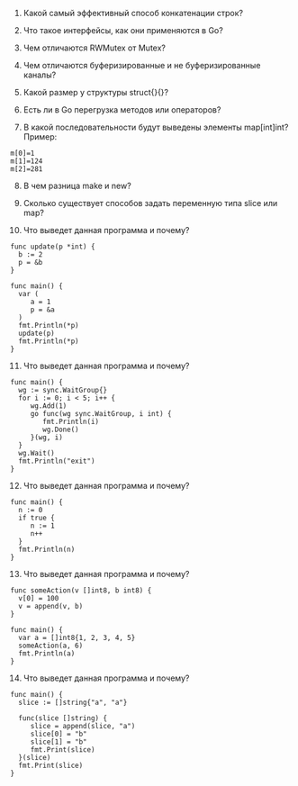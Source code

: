 1.	Какой самый эффективный способ конкатенации строк?

2.	Что такое интерфейсы, как они применяются в Go?

3.	Чем отличаются RWMutex от Mutex?

4.	Чем отличаются буферизированные и не буферизированные каналы?

5.	Какой размер у структуры struct{}{}?

6.	Есть ли в Go перегрузка методов или операторов?

7.	В какой последовательности будут выведены элементы map[int]int?
Пример:

```
m[0]=1
m[1]=124
m[2]=281
```

8.	В чем разница make и new?

9.	Сколько существует способов задать переменную типа slice или map?

10.	Что выведет данная программа и почему?

```
func update(p *int) {
  b := 2
  p = &b
}

func main() {
  var (
     a = 1
     p = &a
  )
  fmt.Println(*p)
  update(p)
  fmt.Println(*p)
}
```

11.	Что выведет данная программа и почему?

```
func main() {
  wg := sync.WaitGroup{}
  for i := 0; i < 5; i++ {
     wg.Add(1)
     go func(wg sync.WaitGroup, i int) {
        fmt.Println(i)
        wg.Done()
     }(wg, i)
  }
  wg.Wait()
  fmt.Println("exit")
}
```

12.	Что выведет данная программа и почему?

```
func main() {
  n := 0
  if true {
     n := 1
     n++
  }
  fmt.Println(n)
}
```

13.	Что выведет данная программа и почему?

```
func someAction(v []int8, b int8) {
  v[0] = 100
  v = append(v, b)
}

func main() {
  var a = []int8{1, 2, 3, 4, 5}
  someAction(a, 6)
  fmt.Println(a)
}
```

14.	Что выведет данная программа и почему?

```
func main() {
  slice := []string{"a", "a"}

  func(slice []string) {
     slice = append(slice, "a")
     slice[0] = "b"
     slice[1] = "b"
     fmt.Print(slice)
  }(slice)
  fmt.Print(slice)
}
```